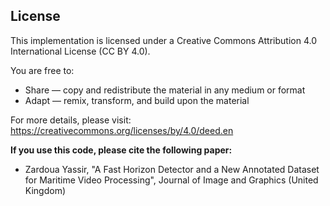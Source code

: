 ## License

This implementation is licensed under a Creative Commons Attribution 4.0 International License (CC BY 4.0).

You are free to:

* Share — copy and redistribute the material in any medium or format
* Adapt — remix, transform, and build upon the material

For more details, please visit: https://creativecommons.org/licenses/by/4.0/deed.en

**If you use this code, please cite the following paper:**

* Zardoua Yassir, "A Fast Horizon Detector and a New Annotated Dataset for Maritime Video Processing", Journal of Image and Graphics (United Kingdom)